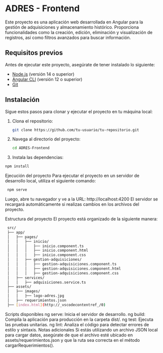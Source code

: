 # ADRES - Frontend

Este proyecto es una aplicación web desarrollada en Angular para la gestión de adquisiciones y almacenamiento histórico. Proporciona funcionalidades como la creación, edición, eliminación y visualización de registros, así como filtros avanzados para buscar información.

## Requisitos previos

Antes de ejecutar este proyecto, asegúrate de tener instalado lo siguiente:

- [Node.js](https://nodejs.org/) (versión 14 o superior)
- [Angular CLI](https://angular.io/cli) (versión 12 o superior)
- [Git](https://git-scm.com/)

## Instalación

Sigue estos pasos para clonar y ejecutar el proyecto en tu máquina local:

1. Clona el repositorio:
   ```bash
   git clone https://github.com/tu-usuario/tu-repositorio.git
   ```
2. Navega al directorio del proyecto:
   ```bash
   cd ADRES-Frontend
   ```
3. Instala las dependencias:
  ```bash
  npm install
   ```
Ejecución del proyecto
Para ejecutar el proyecto en un servidor de desarrollo local, utiliza el siguiente comando:
 ```bash
  npm serve
   ```
Luego, abre tu navegador y ve a la URL: http://localhost:4200
El servidor se recargará automáticamente si realizas cambios en los archivos del proyecto.

Estructura del proyecto
El proyecto está organizado de la siguiente manera:
   ```bash
    src/
    ├── app/
    │   ├── pages/
    │   │   ├── inicio/
    │   │   │   ├── inicio.component.ts
    │   │   │   ├── inicio.component.html
    │   │   │   ├── inicio.component.css
    │   │   ├── gestion-adquisiciones/
    │   │   │   ├── gestion-adquisiciones.component.ts
    │   │   │   ├── gestion-adquisiciones.component.html
    │   │   │   ├── gestion-adquisiciones.component.css
    │   ├── services/
    │   │   ├── adquisiciones.service.ts
    ├── assets/
    │   ├── images/
    │   │   ├── logo-adres.jpg
    │   ├── requerimientos.json
    ├── [index.html](http://_vscodecontentref_/0)
   ```


Scripts disponibles
  ng serve: Inicia el servidor de desarrollo.
  ng build: Compila la aplicación para producción en la carpeta dist/.
  ng test: Ejecuta las pruebas unitarias.
  ng lint: Analiza el código para detectar errores de estilo y sintaxis.
Notas adicionales
  Si estás utilizando un archivo JSON local para cargar datos, asegúrate de que el archivo esté ubicado en assets/requerimientos.json y que la ruta sea correcta en el método cargarRequerimientos().
